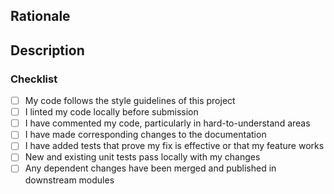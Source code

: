 <!-- You can erase any parts of this template not applicable to your Pull Request. -->

## Rationale

<!-- Explain the reason behind this PR. What drove these changes and what should be the desired outcome when these changes are merged? -->

## Description

<!--- Describe the specifics of your changes in detail, please add screenshots if there are changes in the UI. -->

### Checklist

- [ ] My code follows the style guidelines of this project
- [ ] I linted my code locally before submission
- [ ] I have commented my code, particularly in hard-to-understand areas
- [ ] I have made corresponding changes to the documentation
- [ ] I have added tests that prove my fix is effective or that my feature works
- [ ] New and existing unit tests pass locally with my changes
- [ ] Any dependent changes have been merged and published in downstream modules
